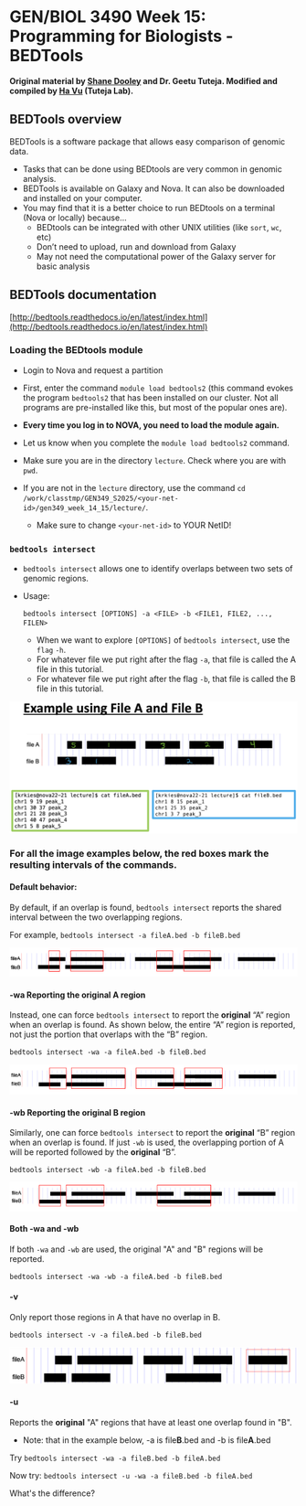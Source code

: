 # GEN/BIOL 3490 Week 15: Programming for Biologists - BEDTools

**Original material by [Shane Dooley](https://github.com/skDooley/shell_tutorial) and Dr. Geetu Tuteja.
Modified and compiled by [Ha Vu](https://github.com/hhvu0102/unix_basic) (Tuteja Lab).**

## BEDTools overview

BEDTools is a software package that allows easy comparison of genomic data.

- Tasks that can be done using BEDtools are very common in genomic analysis.
- BEDTools is available on Galaxy and Nova. It can also be downloaded and installed on your computer.
- You may find that it is a better choice to run BEDtools on a terminal (Nova or locally) because...
	- BEDtools can be integrated with other UNIX utilities (like `sort`, `wc`, etc)
	- Don’t need to upload, run and download from Galaxy
	- May not need the computational power of the Galaxy server for basic analysis

## BEDTools documentation
[http://bedtools.readthedocs.io/en/latest/index.html](http://bedtools.readthedocs.io/en/latest/index.html)

### Loading the BEDtools module
- Login to Nova and request a partition
- First, enter the command `module load bedtools2` (this command evokes the program `bedtools2` that has been installed on our cluster. Not all programs are pre-installed like this, but most of the popular ones are). 
- **Every time you log in to NOVA, you need to load the module again.**
- Let us know when you complete the `module load bedtools2` command.

- Make sure you are in the directory `lecture`. Check where you are with `pwd`. 
- If you are not in the `lecture` directory, use the command `cd /work/classtmp/GEN349_S2025/<your-net-id>/gen349_week_14_15/lecture/`.
	- Make sure to change `<your-net-id>` to YOUR NetID! 

### `bedtools intersect` 
- `bedtools intersect` allows one to identify overlaps between two sets of genomic regions.
- Usage:

	```
	bedtools intersect [OPTIONS] -a <FILE> -b <FILE1, FILE2, ..., FILEN>
	```
	- When we want to explore `[OPTIONS]` of `bedtools intersect`, use the `flag` `-h`.
	- For whatever file we put right after the flag `-a`, that file is called the A file in this tutorial.
	- For whatever file we put right after the flag `-b`, that file is called the B file in this tutorial.

<img src="/images/File_diagram.png" />	
	
### For all the image examples below, the red boxes mark the resulting intervals of the commands.

#### Default behavior:
By default, if an overlap is found, `bedtools intersect` reports the shared interval between the two overlapping regions.

For example, `bedtools intersect -a fileA.bed -b fileB.bed`


<img src="/images/bedtools-default.PNG" />


#### -wa Reporting the original A region
Instead, one can force `bedtools intersect` to report the **original** “A” region when an overlap is found. As shown below, the entire “A” region is reported, not just the portion that overlaps with the “B” region.

```
bedtools intersect -wa -a fileA.bed -b fileB.bed
```

<img src="/images/bedtools-wa.PNG" />

#### -wb Reporting the original B region
Similarly, one can force `bedtools intersect` to report the **original** “B” region when an overlap is found. If just `-wb` is used, the overlapping portion of A will be reported followed by the **original** “B”. 

```
bedtools intersect -wb -a fileA.bed -b fileB.bed
```

<img src="/images/bedtools-wb.PNG" />

#### Both -wa and -wb
If both `-wa` and `-wb` are used, the original "A" and "B" regions will be reported.
```
bedtools intersect -wa -wb -a fileA.bed -b fileB.bed
```

#### -v
Only report those regions in A that have no overlap in B.
```
bedtools intersect -v -a fileA.bed -b fileB.bed
```
<img src="/images/bedtools-v.PNG" />
    
#### -u
Reports the **original** "A" regions that have at least one overlap found in "B".

* Note: that in the example below, -a is file**B**.bed and -b is file**A**.bed

Try `bedtools intersect -wa -a fileB.bed -b fileA.bed`

Now try: `bedtools intersect -u -wa -a fileB.bed -b fileA.bed`

What's the difference?
